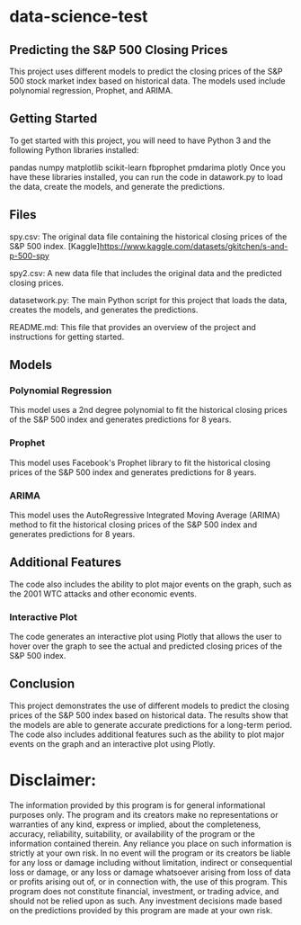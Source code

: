 # data-science-test

## Predicting the S&P 500 Closing Prices
This project uses different models to predict the closing prices of the S&P 500 stock market index based on historical data. The models used include polynomial regression, Prophet, and ARIMA.

## Getting Started
To get started with this project, you will need to have Python 3 and the following Python libraries installed:

pandas
numpy
matplotlib
scikit-learn
fbprophet
pmdarima
plotly
Once you have these libraries installed, you can run the code in datawork.py to load the data, create the models, and generate the predictions.

## Files
spy.csv: The original data file containing the historical closing prices of the S&P 500 index. [Kaggle]https://www.kaggle.com/datasets/gkitchen/s-and-p-500-spy

spy2.csv: A new data file that includes the original data and the predicted closing prices.

datasetwork.py: The main Python script for this project that loads the data, creates the models, and generates the predictions.

README.md: This file that provides an overview of the project and instructions for getting started.
## Models
### Polynomial Regression
This model uses a 2nd degree polynomial to fit the historical closing prices of the S&P 500 index and generates predictions for 8 years.

### Prophet
This model uses Facebook's Prophet library to fit the historical closing prices of the S&P 500 index and generates predictions for 8 years.

### ARIMA
This model uses the AutoRegressive Integrated Moving Average (ARIMA) method to fit the historical closing prices of the S&P 500 index and generates predictions for 8 years.

## Additional Features
The code also includes the ability to plot major events on the graph, such as the 2001 WTC attacks and other economic events.

### Interactive Plot
The code generates an interactive plot using Plotly that allows the user to hover over the graph to see the actual and predicted closing prices of the S&P 500 index.

## Conclusion
This project demonstrates the use of different models to predict the closing prices of the S&P 500 index based on historical data. The results show that the models are able to generate accurate predictions for a long-term period. The code also includes additional features such as the ability to plot major events on the graph and an interactive plot using Plotly.

# Disclaimer:
The information provided by this program is for general informational purposes only. The program and its creators make no representations or warranties of any kind, express or implied, about the completeness, accuracy, reliability, suitability, or availability of the program or the information contained therein. Any reliance you place on such information is strictly at your own risk. In no event will the program or its creators be liable for any loss or damage including without limitation, indirect or consequential loss or damage, or any loss or damage whatsoever arising from loss of data or profits arising out of, or in connection with, the use of this program. This program does not constitute financial, investment, or trading advice, and should not be relied upon as such. Any investment decisions made based on the predictions provided by this program are made at your own risk.



